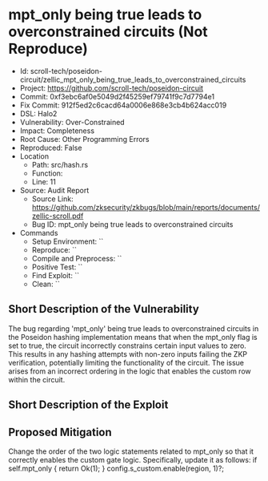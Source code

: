# mpt_only being true leads to overconstrained circuits (Not Reproduce)

* Id: scroll-tech/poseidon-circuit/zellic_mpt_only_being_true_leads_to_overconstrained_circuits
* Project: https://github.com/scroll-tech/poseidon-circuit
* Commit: 0xf3ebc6af0e5049d2f45259ef79741f9c7d7794e1
* Fix Commit: 912f5ed2c6cacd64a0006e868e3cb4b624acc019
* DSL: Halo2
* Vulnerability: Over-Constrained
* Impact: Completeness
* Root Cause: Other Programming Errors
* Reproduced: False
* Location
  - Path: src/hash.rs
  - Function: 
  - Line: 11
* Source: Audit Report
  - Source Link: https://github.com/zksecurity/zkbugs/blob/main/reports/documents/zellic-scroll.pdf
  - Bug ID: mpt_only being true leads to overconstrained circuits
* Commands
  - Setup Environment: ``
  - Reproduce: ``
  - Compile and Preprocess: ``
  - Positive Test: ``
  - Find Exploit: ``
  - Clean: ``

## Short Description of the Vulnerability

The bug regarding 'mpt_only' being true leads to overconstrained circuits in the Poseidon hashing implementation means that when the mpt_only flag is set to true, the circuit incorrectly constrains certain input values to zero. This results in any hashing attempts with non-zero inputs failing the ZKP verification, potentially limiting the functionality of the circuit. The issue arises from an incorrect ordering in the logic that enables the custom row within the circuit.

## Short Description of the Exploit



## Proposed Mitigation

Change the order of the two logic statements related to mpt_only so that it correctly enables the custom gate logic. Specifically, update it as follows: if self.mpt_only { return Ok(1); } config.s_custom.enable(region, 1)?;

